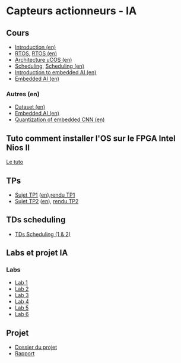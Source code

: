 # Capteurs actionneurs - IA

## Cours

- [Introduction (en)](./CM/1%20et%202%20-%20Introduction%20en.pdf)
- [RTOS](./CM/3%20-%20RTOS.pdf), [RTOS (en)](./CM/3%20-%20RTOS%20en.pdf)
- [Architecture uCOS (en)](./CM/4%20-%20Archi%20uCOS%20en.pdf)
- [Scheduling](./CM/5%20-%20Scheduling.pdf), [Scheduling (en)](./CM/5%20-%20Scheduling%20en.pdf)
- [Introduction to embedded AI (en)](./CM/6%20-%20Introductionto%20embedded%20AI%20en.pdf)
- [Embedded AI (en)](./CM/7%20-%20Embedded%20AI%20en.pdf)

### Autres (en)

- [Dataset (en)](./CM/X%20-%20Dataset%20en.pdf)
- [Embedded AI (en)](./CM/X%20-%20Embedded%20AI%20en.pdf)
- [Quantization of embedded CNN (en)](./CM/X%20-%20Quantization%20of%20embedded%20CNN%20en.pdf)

## Tuto comment installer l'OS sur le FPGA Intel Nios II

[Le tuto](Tuto/Tuto.md)

## TPs

- [Sujet TP1](./Rendu/TP1/%C3%89nonc%C3%A9/TP1_peripheriques_2022.pdf) ([en](./Rendu/TP1/%C3%89nonc%C3%A9/Lab1_Peripherals_2022.pdf)),[rendu TP1](Rendu/TP1/TP1.md)
- [Sujet TP2](./Rendu/TP2/%C3%89nonc%C3%A9/TP2_uCOS.pdf) ([en](./Rendu/TP2/%C3%89nonc%C3%A9/Lab2_RTOS_en.pdf)), [rendu TP2](Rendu/TP2/TP2.md)

## TDs scheduling

- [TDs Scheduling (1 & 2)](./TDs_scheduling/tds_scheduling.md)

## Labs et projet IA

### Labs

- [Lab 1](./TP_IA/microai_edu/Lab1/)
- [Lab 2](./TP_IA/microai_edu/Lab2/)
- [Lab 3](./TP_IA/microai_edu/Lab3/)
- [Lab 4](./TP_IA/microai_edu/Lab4/)
- [Lab 5](./TP_IA/microai_edu/Lab5/)
- [Lab 6](./TP_IA/microai_edu/Lab6/)

## Projet

- [Dossier du projet](./TP_IA/Projet/)
- [Rapport](./TP_IA/Projet/rapport/Rendu.pdf)
